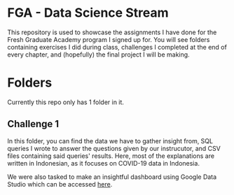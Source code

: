 # FGA - Data Science Stream

This repository is used to showcase the assignments I have done for the Fresh Graduate Academy program I signed up for. You will see folders containing exercises I did during class, challenges I completed at the end of every chapter, and (hopefully) the final project I will be making.


# Folders

Currently this repo only has 1 folder in it.

## Challenge 1

In this folder, you can find the data we have to gather insight from, SQL queries I wrote to answer the questions given by our instrucutor, and CSV files containing said queries' results. Here, most of the explanations are written in Indonesian, as it focuses on COVID-19 data in Indonesia.

We were also tasked to make an insightful dashboard using Google Data Studio which can be accessed [here](https://datastudio.google.com/s/jhdgdxTTt18).
